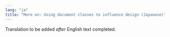 ```yaml
---
lang: "ja"
title: "More on: Using document classes to influence design (Japanese)"
---
```

Translation to be added _after_ English text completed.
